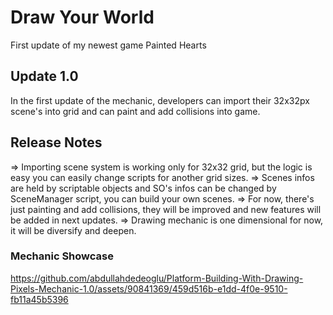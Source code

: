 # Draw Your World

First update of my newest game Painted Hearts

## Update 1.0

In the first update of the mechanic, developers can import their 32x32px scene's into grid and can paint and add collisions into game.

## Release Notes

=> Importing scene system is working only for 32x32 grid, but the logic is easy you can easily change scripts for another grid sizes.
=> Scenes infos are held by scriptable objects and SO's infos can be changed by SceneManager script, you can build your own scenes.
=> For now, there's just painting and add collisions, they will be improved and new features will be added in next updates.
=> Drawing mechanic is one dimensional for now, it will be diversify and deepen.

### Mechanic Showcase

https://github.com/abdullahdedeoglu/Platform-Building-With-Drawing-Pixels-Mechanic-1.0/assets/90841369/459d516b-e1dd-4f0e-9510-fb11a45b5396

